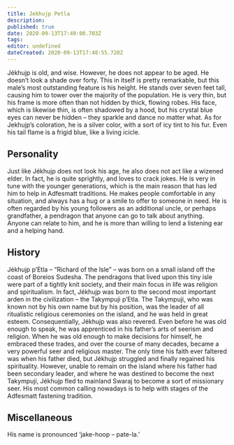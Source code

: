```yaml
---
title: Jekhujp Petla
description: 
published: true
date: 2020-09-13T17:49:00.703Z
tags: 
editor: undefined
dateCreated: 2020-09-13T17:48:55.720Z
---
```


Jékhujp is old, and wise. However, he does not appear to be aged. He doesn’t look a shade over forty. This in itself is pretty remarkable, but this male’s most outstanding feature is his height. He stands over seven feet tall, causing him to tower over the majority of the population. He is very thin, but his frame is more often than not hidden by thick, flowing robes. His face, which is likewise thin, is often shadowed by a hood, but his crystal blue eyes can never be hidden – they sparkle and dance no matter what. As for Jekhujp’s coloration, he is a silver color, with a sort of icy tint to his fur. Even his tail flame is a frigid blue, like a living icicle.

Personality
-----------

Just like Jékhujp does not look his age, he also does not act like a wizened elder. In fact, he is quite sprightly, and loves to crack jokes. He is very in tune with the younger generations, which is the main reason that has led him to help in Adfesmatt traditions. He makes people comfortable in any situation, and always has a hug or a smile to offer to someone in need. He is often regarded by his young followers as an additional uncle, or perhaps grandfather, a pendragon that anyone can go to talk about anything. Anyone can relate to him, and he is more than willing to lend a listening ear and a helping hand.

History
-------

Jékhujp p’Etla – “Richard of the Isle” – was born on a small island off the coast of Boreios Sudesha. The pendragons that lived upon this tiny isle were part of a tightly knit society, and their main focus in life was religion and spiritualism. In fact, Jékhujp was born to the second most important arden in the civilization – the Takympuji p’Etla. The Takympuji, who was known not by his own name but by his position, was the leader of all ritualistic religious ceremonies on the island, and he was held in great esteem. Consequentially, Jékhujp was also revered. Even before he was old enough to speak, he was apprenticed in his father’s arts of seerism and religion. When he was old enough to make decisions for himself, he embraced these trades, and over the course of many decades, became a very powerful seer and religious master. The only time his faith ever faltered was when his father died, but Jékhujp struggled and finally regained his spirituality. However, unable to remain on the island where his father had been secondary leader, and where he was destined to become the next Takympuji, Jékhujp fled to mainland Swaraj to become a sort of missionary seer. His most common calling nowadays is to help with stages of the Adfesmatt fastening tradition.

Miscellaneous
-------------

His name is pronounced ‘jake-hoop – pate-la.’